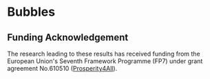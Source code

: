 # Bubbles


## Funding Acknowledgement

The research leading to these results has received funding from the European Union's Seventh Framework Programme (FP7) 
under grant agreement No.610510 
([Prosperity4All](http://www.prosperity4all.eu/)).
